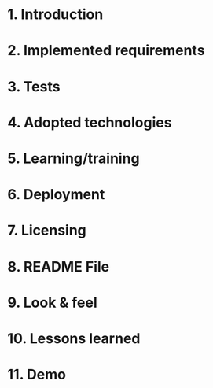 # 1. Introduction

# 2. Implemented requirements

# 3. Tests

# 4. Adopted technologies

# 5. Learning/training

# 6. Deployment

# 7. Licensing

# 8. README File

# 9. Look & feel

# 10. Lessons learned

# 11. Demo